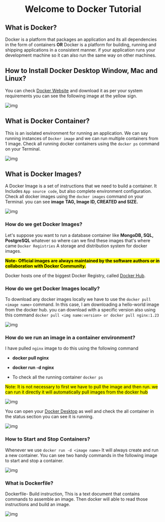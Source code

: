# <div align="center">Welcome to Docker Tutorial</div>

## What is Docker?

Docker is a platform that packages an application and its all dependencies in the form of containers **OR** Docker is a platform for building, running and shipping applications in a consistent manner. if your application runs your development machine so it can also run the same way on other machines.

## How to Install Docker Desktop Window, Mac and Linux?

You can check [Docker Website](https://docs.docker.com/desktop/install/windows-install/) and download it as per your system requirements you can see the following image at the yellow sign.

![img](https://cdn.hashnode.com/res/hashnode/image/upload/v1678412921615/46c10e5d-ad9e-46ed-a051-a436bc7c0dd3.png)

## What is Docker Container?

This is an isolated environment for running an application. We can say running instances of `Docker image` and we can run multiple containers from 1 image. Check all running docker containers using the `docker ps` command on your Terminal.

![img](https://cdn.hashnode.com/res/hashnode/image/upload/v1678353404934/fa0f8a4a-78b6-4e96-ae4a-197180df3517.png)

## What is Docker Images?

A Docker Image is a set of instructions that we need to build a container. It Includes `App source code`, but also complete environment configuration. Check all docker images using the `docker images` command on your Terminal. you can see **image** **TAG, Image ID, CREATED and SIZE.**

![img](https://cdn.hashnode.com/res/hashnode/image/upload/v1678353118804/62e16f4b-e0d5-494b-8415-51bd72bb037b.png)

### How do we get Docker Images?

Let's suppose you want to run a database container like **MongoDB, SQL, PostgreSQL** whatever so where can we find these images that's where came `Docker Registries` A storage and distribution system for docker images.

**<mark>Note- Official images are always maintained by the software authors or in collaboration with Docker Community.</mark>**

Docker hosts one of the biggest Docker Registry, called [Docker Hub](https://hub.docker.com/).

### How do we get Docker Images locally?

To download any docker images locally we have to use the `docker pull <image name>` command. In this case, I am downloading a hello-world image from the docker hub. you can download with a specific version also using this command `docker pull <img name:version> or docker pull nginx:1.23`

![img](https://cdn.hashnode.com/res/hashnode/image/upload/v1678371915522/a8324828-c638-4af8-a804-69200374deb9.png)

### How do we run an image in a container environment?

I have pulled `nginx` image to do this using the following command

* **docker pull nginx**
    
* **docker run -d nginx**
    
* To check all the running container `docker ps`
    

<mark>Note: It is not necessary to first we have to pull the image and then run. we can run it directly it will automatically pull images from the docker hub</mark>

![img](https://cdn.hashnode.com/res/hashnode/image/upload/v1678374526478/11004ee0-a0c9-4120-a63b-fdfb3cebdc5f.png)

You can open your [Docker Desktop](https://docs.docker.com/get-docker/) as well and check the all container in the status section you can see it is running.

![img](https://cdn.hashnode.com/res/hashnode/image/upload/v1678374708874/4e80cd95-84ae-4c70-a303-d242beb01f85.png)

### How to Start and Stop Containers?

Whenever we use `docker run -d <image name>` It will always create and run a new container. You can see two handy commands in the following image to start and stop a container.

![img](https://cdn.hashnode.com/res/hashnode/image/upload/v1678436949984/32473a25-6d9b-4897-ae0d-ce82a765c711.png)

### What is Dockerfile?

Dockerfile- Build instruction, This is a text document that contains commands to assemble an image. Then docker will able to read those instructions and build an image.

![img](https://cdn.hashnode.com/res/hashnode/image/upload/v1678437654255/7477bbed-16ca-46a2-bf13-bfce3ddd1bbf.png)

